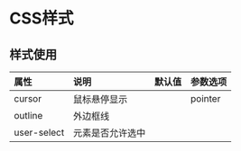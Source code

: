 # CSS样式

## 样式使用

| 属性 | 说明 | 默认值 | 参数选项 |
| :--- | :--- | :--- | :--- |
| cursor | 鼠标悬停显示 | | pointer |
| outline | 外边框线 |
| user-select | 元素是否允许选中 |